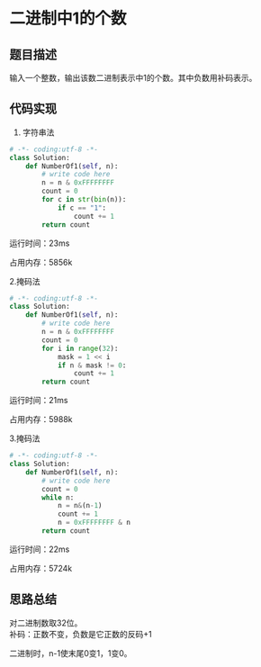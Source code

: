 #  二进制中1的个数


## 题目描述

输入一个整数，输出该数二进制表示中1的个数。其中负数用补码表示。


## 代码实现

1. 字符串法
```python
# -*- coding:utf-8 -*-
class Solution:
    def NumberOf1(self, n):
        # write code here
        n = n & 0xFFFFFFFF
        count = 0
        for c in str(bin(n)):
            if c == "1":
                count += 1
        return count 
```

运行时间：23ms

占用内存：5856k

2.掩码法
```python
# -*- coding:utf-8 -*-
class Solution:
    def NumberOf1(self, n):
        # write code here
        n = n & 0xFFFFFFFF
        count = 0
        for i in range(32):
            mask = 1 << i
            if n & mask != 0:
                count += 1
        return count
```
运行时间：21ms

占用内存：5988k

3.掩码法
```python
# -*- coding:utf-8 -*-
class Solution:
    def NumberOf1(self, n):
        # write code here
        count = 0
        while n:
            n = n&(n-1)
            count += 1
            n = 0xFFFFFFFF & n
        return count
```
运行时间：22ms

占用内存：5724k


## 思路总结

对二进制数取32位。  
补码：正数不变，负数是它正数的反码+1

二进制时，n-1使末尾0变1，1变0。